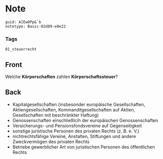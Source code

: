 # Note
```
guid: A]EwOPp&`b
notetype: Basic-02d89-e0e22
```

### Tags
```
01_steuerrecht
```

## Front
Welche <b>Körperschaften</b> zahlen <b>Körperschaftssteuer</b>?

## Back
<ul>
  <li>Kapitalgesellschaften (insbesonder europäische
  Gesellschaften, Aktiengesellschaften, Kommanditgesellschaften auf
  Aktien, Gesellschaften mit beschränkter Haftung)
  <li>Genossenschaften einschließlcih der europäischen
  Genossenschaften
  <li>Versicherungs- und Pensionsfondsvereine auf Gegenseitigkeit
  <li>sonstige juristische Personen des privaten Rechts (z. B. e.
  V.)
  <li>nichtrechtsfähige Vereine, Anstalten, Stiftungen und andere
  Zweckvermögen des privaten Rechts
  <li>Betriebe gewerblicher Art von juristischen Personen des
  öffentlichen Rechts
</ul>
